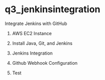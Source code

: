 # q3_jenkinsintegration
Integrate Jenkins with GitHub 

1. AWS EC2 Instance

2. Install Java, Git, and Jenkins

3. Jenkins Integration

4. Github Webhook Configuration

5. Test

